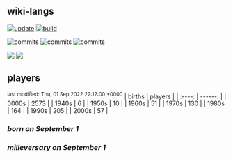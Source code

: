 ## wiki-langs
[![update](https://github.com/dreamerminsk/wiki-langs/actions/workflows/update-tables.yml/badge.svg)](https://github.com/dreamerminsk/wiki-langs/actions/workflows/update-tables.yml)
[![build](https://github.com/dreamerminsk/wiki-langs/actions/workflows/build.yml/badge.svg)](https://github.com/dreamerminsk/wiki-langs/actions/workflows/build.yml)

![commits](https://img.shields.io/github/commit-activity/y/dreamerminsk/wiki-langs)
![commits](https://img.shields.io/github/commit-activity/m/dreamerminsk/wiki-langs)
![commits](https://img.shields.io/github/commit-activity/w/dreamerminsk/wiki-langs)

![](https://img.shields.io/github/languages/code-size/dreamerminsk/wiki-langs)
![](https://img.shields.io/github/repo-size/dreamerminsk/wiki-langs)

## players
<sup>last modified: Thu, 01 Sep 2022 22:12:00 +0000</sup>
| births | players |
| :----: | ------: |
| 0000s | 2573 |
| 1940s | 6 |
| 1950s | 10 |
| 1960s | 51 |
| 1970s | 130 |
| 1980s | 164 |
| 1990s | 205 |
| 2000s | 57 |

### ***born on September  1***


### ***milleversary on September  1***



